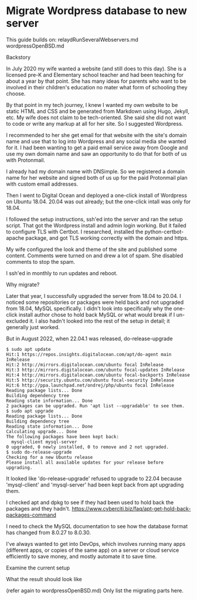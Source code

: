 # Migrate Wordpress database to new server

This guide builds on:
relaydRunSeveralWebservers.md
wordpressOpenBSD.md

Backstory

In July 2020 my wife wanted a website (and still does to this day). She
is a licensed pre-K and Elementary school teacher and had been teaching
for about a year by that point. She has many ideas for parents who want
to be involved in their children's education no mater what form of
schooling they choose.

By that point in my tech journey, I knew I wanted my own website to be
static HTML and CSS and be generated from Markdown using Hugo, Jekyll,
etc. My wife does not claim to be tech-oriented. She said she did not
want to code or write any markup at all for her site. So I suggested
Wordpress.

I recommended to her she get email for that website with the site's
domain name and use that to log into Wordpress and any social media she
wanted for it. I had been wanting to get a paid email service away from
Google and use my own domain name and saw an opportunity to do that for
both of us with Protonmail.

I already had my domain name with DNSimple. So we registered a domain
name for her website and signed both of us up for the paid Protonmail
plan with custom email addresses.

Then I went to Digital Ocean and deployed a one-click install of
Wordpress on Ubuntu 18.04. 20.04 was out already; but the one-click
intall was only for 18.04.

I followed the setup instructions, ssh'ed into the server and ran the
setup script. That got the Wordpress install and admin login working.
But it failed to configure TLS with Certbot. I researched, installed the
python-certbot-apache package, and got TLS working correctly with the
domain and https.

My wife configured the look and theme of the site and published some
content. Comments were turned on and drew a lot of spam. She disabled
comments to stop the spam.

I ssh'ed in monthly to run updates and reboot.


Why migrate?

Later that year, I successfully upgraded the server from 18.04 to 20.04.
I noticed some repositories or packages were held back and not upgraded
from 18.04, MySQL specifically. I didn't look into specifically why the
one-click install author chose to hold back MySQL or what would break if
I un-excluded it. I also hadn't looked into the rest of the setup in
detail; it generally just worked.

But in August 2022, when 22.04.1 was released, do-release-upgrade

```
$ sudo apt update
Hit:1 https://repos.insights.digitalocean.com/apt/do-agent main InRelease
Hit:2 http://mirrors.digitalocean.com/ubuntu focal InRelease
Hit:3 http://mirrors.digitalocean.com/ubuntu focal-updates InRelease
Hit:4 http://mirrors.digitalocean.com/ubuntu focal-backports InRelease
Hit:5 http://security.ubuntu.com/ubuntu focal-security InRelease    
Hit:6 http://ppa.launchpad.net/ondrej/php/ubuntu focal InRelease
Reading package lists... Done
Building dependency tree       
Reading state information... Done
2 packages can be upgraded. Run 'apt list --upgradable' to see them.
$ sudo apt upgrade
Reading package lists... Done
Building dependency tree       
Reading state information... Done
Calculating upgrade... Done
The following packages have been kept back:
  mysql-client mysql-server
0 upgraded, 0 newly installed, 0 to remove and 2 not upgraded.
$ sudo do-release-upgrade
Checking for a new Ubuntu release
Please install all available updates for your release before upgrading.
```

It looked like 'do-release-upgrade' refused to upgrade to 22.04 because
'mysql-client' and 'mysql-server' had been kept back from apt upgrading
them.

I checked apt and dpkg to see if they had been used to hold back the
packages and they hadn't.
<https://www.cyberciti.biz/faq/apt-get-hold-back-packages-command>

I need to check the MySQL documentation to see how the database format
has changed from 8.0.27 to 8.0.30.

I've always wanted to get into DevOps, which involves running many apps
(different apps, or copies of the same app) on a server or cloud service
efficiently to save money, and mostly automate it to save time.


Examine the current setup



What the result should look like

(refer again to wordpressOpenBSD.md)
Only list the migrating parts here.

